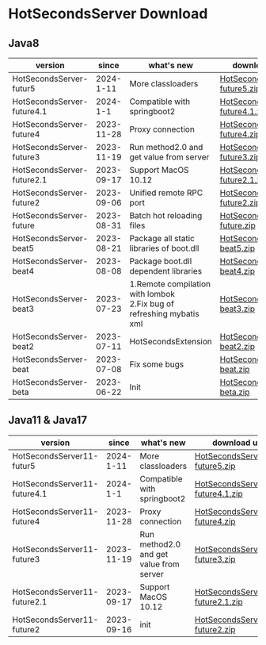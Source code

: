 # HotSecondsServer Download



## Java8
| version | since |   what's new| download url |
| ------ | ------ |  ------| ------|
|HotSecondsServer-futur5| 2024-1-11 | More classloaders | [HotSecondsServer-future5.zip](https://github.com/Liubsyy/HotSecondsIDEA/releases/download/moreclassloaders/HotSecondsServer-future5.zip)
|HotSecondsServer-future4.1| 2024-1-1 | Compatible with springboot2 | [HotSecondsServer-future4.1.zip](https://github.com/Liubsyy/HotSecondsIDEA/releases/download/ProxyServer/HotSecondsServer-future4.1.zip)
|HotSecondsServer-future4| 2023-11-28 |  Proxy connection | [HotSecondsServer-future4.zip](https://github.com/Liubsyy/HotSecondsIDEA/releases/download/ProxyServer/HotSecondsServer-future4.zip)
|HotSecondsServer-future3| 2023-11-19 |  Run method2.0 and get value from server | [HotSecondsServer-future3.zip](https://github.com/Liubsyy/HotSecondsIDEA/releases/download/HotSecondsServer_future/HotSecondsServer-future3.zip)
|HotSecondsServer-future2.1| 2023-09-17 |  Support MacOS 10.12| [HotSecondsServer-future2.1.zip](https://github.com/Liubsyy/HotSecondsIDEA/releases/download/HotSecondsServer_future/HotSecondsServer-future2.1.zip)
|HotSecondsServer-future2| 2023-09-06 |   Unified remote RPC port| [HotSecondsServer-future2.zip](https://github.com/Liubsyy/HotSecondsIDEA/releases/download/HotSecondsServer_future/HotSecondsServer-future2.zip)
|HotSecondsServer-future| 2023-08-31 |  Batch hot reloading files| [HotSecondsServer-future.zip](https://github.com/Liubsyy/HotSecondsIDEA/releases/download/HotSecondsServer_future/HotSecondsServer-future.zip)
|HotSecondsServer-beat5| 2023-08-21 |   Package all static libraries of boot.dll | [HotSecondsServer-beat5.zip](https://github.com/Liubsyy/HotSecondsIDEA/releases/download/HotSecondsSever_beat/HotSecondsServer-beat5.zip)
|HotSecondsServer-beat4| 2023-08-08 |   Package boot.dll dependent libraries | [HotSecondsServer-beat4.zip](https://github.com/Liubsyy/HotSecondsIDEA/releases/download/HotSecondsSever_beat/HotSecondsServer-beat4.zip)
|HotSecondsServer-beat3| 2023-07-23 |   1.Remote compilation with lombok<br>2.Fix bug of refreshing mybatis xml | [HotSecondsServer-beat3.zip](https://github.com/Liubsyy/HotSecondsIDEA/releases/download/HotSecondsSever_beat/HotSecondsServer-beat3.zip)
|HotSecondsServer-beat2| 2023-07-11 |   HotSecondsExtension|[HotSecondsServer-beat2.zip](https://github.com/Liubsyy/HotSecondsIDEA/releases/download/HotSecondsSever_beat/HotSecondsServer-beat2.zip)
|HotSecondsServer-beat| 2023-07-08 | Fix some bugs |[HotSecondsServer-beat.zip](https://github.com/Liubsyy/HotSecondsIDEA/releases/download/HotSecondsSever_beat/HotSecondsServer-beat.zip) 
|HotSecondsServer-beta| 2023-06-22 | Init |[HotSecondsServer-beta.zip](https://github.com/Liubsyy/HotSecondsIDEA/releases/download/HotSecondsServer/HotSecondsServer-beta.zip) 


## Java11 & Java17
| version | since |   what's new| download url |
| ------ | ------ |  ------| ------|
|HotSecondsServer11-futur5| 2024-1-11 | More classloaders | [HotSecondsServer11-future5.zip](https://github.com/Liubsyy/HotSecondsIDEA/releases/download/moreclassloaders/HotSecondsServer11-future5.zip)
|HotSecondsServer11-future4.1| 2024-1-1 |  Compatible with springboot2 | [HotSecondsServer11-future4.1.zip](https://github.com/Liubsyy/HotSecondsIDEA/releases/download/ProxyServer/HotSecondsServer11-future4.1.zip)
|HotSecondsServer11-future4| 2023-11-28 |  Proxy connection | [HotSecondsServer11-future4.zip](https://github.com/Liubsyy/HotSecondsIDEA/releases/download/ProxyServer/HotSecondsServer11-future4.zip)
|HotSecondsServer11-future3| 2023-11-19 |   Run method2.0 and get value from server | [HotSecondsServer11-future3.zip](https://github.com/Liubsyy/HotSecondsIDEA/releases/download/HotSecondsServer_future/HotSecondsServer11-future3.zip)
HotSecondsServer11-future2.1 | 2023-09-17 |   Support MacOS 10.12 |[HotSecondsServer11-future2.1.zip](https://github.com/Liubsyy/HotSecondsIDEA/releases/download/HotSecondsServer_future/HotSecondsServer11-future2.1.zip)
HotSecondsServer11-future2 | 2023-09-16 |  init |[HotSecondsServer11-future2.zip](https://github.com/Liubsyy/HotSecondsIDEA/releases/download/HotSecondsServer_future/HotSecondsServer11-future2.zip)






